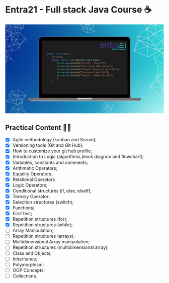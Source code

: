 # Entra21 - Full stack Java Course ☕

<center>

![Full stack Java course](/gif_img/cover.jpeg)

</center>

## Practical Content ✍🏻


- [x] Agile methodology (kanban and Scrum);
- [x] Versioning tools (Git and Git Hub);
- [x] How to customize your git hub profile;
- [x] Introduction to Logic (algorithms,block diagram and flowchart);
- [x] Variables, constants and comments;
- [x] Arithmetic Operators;
- [x] Equality Operators;
- [x] Relational Operators
- [x] Logic Operators;
- [x] Conditional structures (if, else, elseIf);
- [x] Ternary Operator;
- [x] Selection structures (switch);
- [x] Functions;
- [x] First test;
- [x] Repetition structures (for);
- [x] Repetition structures (while);
- [ ] Array Manipulation;
- [ ] Repetition structures (arrays);
- [ ] Multidimensional Array manipulation;
- [ ] Repetition structures (multidimensional array);
- [ ] Class and Objects;
- [ ] Inheritance;
- [ ] Polymorphism;
- [ ] OOP Concepts;
- [ ] Collections.
